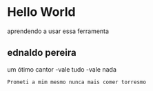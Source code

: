 # Hello World

aprendendo a usar essa ferramenta

## ednaldo pereira

um ótimo cantor
-vale tudo
-vale nada

```
Prometi a mim mesmo nunca mais comer torresmo
```

